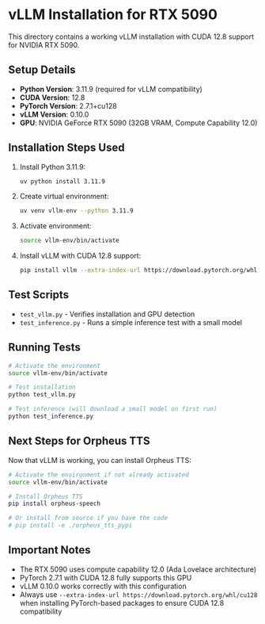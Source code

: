 # vLLM Installation for RTX 5090

This directory contains a working vLLM installation with CUDA 12.8 support for NVIDIA RTX 5090.

## Setup Details

- **Python Version**: 3.11.9 (required for vLLM compatibility)
- **CUDA Version**: 12.8
- **PyTorch Version**: 2.7.1+cu128
- **vLLM Version**: 0.10.0
- **GPU**: NVIDIA GeForce RTX 5090 (32GB VRAM, Compute Capability 12.0)

## Installation Steps Used

1. Install Python 3.11.9:
   ```bash
   uv python install 3.11.9
   ```

2. Create virtual environment:
   ```bash
   uv venv vllm-env --python 3.11.9
   ```

3. Activate environment:
   ```bash
   source vllm-env/bin/activate
   ```

4. Install vLLM with CUDA 12.8 support:
   ```bash
   pip install vllm --extra-index-url https://download.pytorch.org/whl/cu128
   ```

## Test Scripts

- `test_vllm.py` - Verifies installation and GPU detection
- `test_inference.py` - Runs a simple inference test with a small model

## Running Tests

```bash
# Activate the environment
source vllm-env/bin/activate

# Test installation
python test_vllm.py

# Test inference (will download a small model on first run)
python test_inference.py
```

## Next Steps for Orpheus TTS

Now that vLLM is working, you can install Orpheus TTS:

```bash
# Activate the environment if not already activated
source vllm-env/bin/activate

# Install Orpheus TTS
pip install orpheus-speech

# Or install from source if you have the code
# pip install -e ./orpheus_tts_pypi
```

## Important Notes

- The RTX 5090 uses compute capability 12.0 (Ada Lovelace architecture)
- PyTorch 2.7.1 with CUDA 12.8 fully supports this GPU
- vLLM 0.10.0 works correctly with this configuration
- Always use `--extra-index-url https://download.pytorch.org/whl/cu128` when installing PyTorch-based packages to ensure CUDA 12.8 compatibility